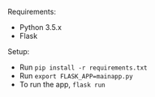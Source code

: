 Requirements:
* Python 3.5.x
* Flask

Setup:
* Run `pip install -r requirements.txt`
* Run `export FLASK_APP=mainapp.py`
* To run the app, `flask run`
